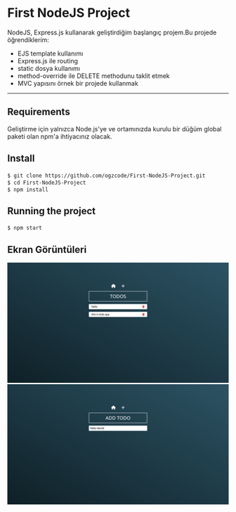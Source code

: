 
# First NodeJS Project

NodeJS, Express.js kullanarak geliştirdiğim başlangıç projem.Bu projede öğrendiklerim:<br>
* EJS template kullanımı
* Express.js ile routing
* static dosya kullanımı
* method-override ile DELETE methodunu taklit etmek
* MVC yapısını örnek bir projede kullanmak

---
## Requirements

Geliştirme için yalnızca Node.js'ye ve ortamınızda kurulu bir düğüm global paketi olan npm'a ihtiyacınız olacak.

## Install

    $ git clone https://github.com/ogzcode/First-NodeJS-Project.git
    $ cd First-NodeJS-Project
    $ npm install

## Running the project

    $ npm start

## Ekran Görüntüleri
<img src="./Screenshot/img1.png"/>
<img src="./Screenshot/img2.png"/>